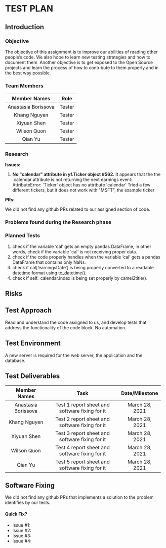 # TEST PLAN
## Introduction
### Objective
The objective of this assignment is to improve our abilities of reading other people’s code. We also hope to learn new testing strategies and how to document them. 
Another objective is to get exposed to the Open Source projects and learn the process of how to contribute to them properly and in the best way possible. 

### Team Members
| Member Names        | Role   |
|:-------------------:|:------:|
| Anastasia Borissova | Tester |
| Khang Nguyen        | Tester |
| Xiyuan Shen         | Tester |
| Wilson Quon         | Tester |
| Qian Yu             | Tester |

### Research
**Issues:**
1. **No "calendar" attribute in yf.Ticker object #562.** It appears that the the .calendar attribute is not returning the next earnings event: AttributeError: 'Ticker' object has no attribute 'calendar' Tried a few different tickers, but it does not work with "MSFT", the example ticker

**PRs:**

We did not find any github PRs related to our assigned section of code.

### Problems found during the Research phase


### Planned Tests
1. check if the variable ‘cal’ gets an empty pandas DataFrame, in other words, check if the variable 'cal' is not receiving proper data.
2. check if the code properly handles when the variable ‘cal’ gets a pandas DataFrame that contains only NaNs.
3. check if cal[‘earningsDate’] is being properly converted to a readable datetime format using to_datetime().
4. check if self._calendar.index is being set properly by camel2title().

## Risks


## Test Approach
Read and understand the code assigned to us, and develop tests that address the functionality of the code block. No automation.

## Test Environment
A new server is required for the web server, the application and the database. 

## Test Deliverables
| Member Names        | Task                                           | Date/Milestone      |
|:-------------------:|:----------------------------------------------:|:-------------------:|
| Anastasia Borissova | Test 1 report sheet and software fixing for it | March 28, 2021      |
| Khang Nguyen        | Test 2 report sheet and software fixing for it | March 28, 2021      |
| Xiyuan Shen         | Test 3 report sheet and software fixing for it | March 28, 2021      |
| Wilson Quon         | Test 4 report sheet and software fixing for it | March 28, 2021      |
| Qian Yu             | Test 5 report sheet and software fixing for it | March 28, 2021      |

## Software Fixing

We did not find any github PRs that implements a solution to the problem identifies by our tests.

#### Quick Fix?
- Issue #1:
- Issue #2:
- Issue #3:
- Issue #4:
